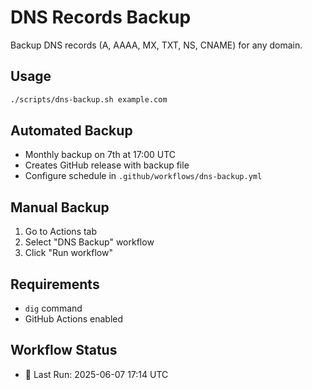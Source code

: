 # DNS Records Backup

Backup DNS records (A, AAAA, MX, TXT, NS, CNAME) for any domain.

## Usage

```bash
./scripts/dns-backup.sh example.com
```

## Automated Backup
- Monthly backup on 7th at 17:00 UTC
- Creates GitHub release with backup file
- Configure schedule in `.github/workflows/dns-backup.yml`

## Manual Backup
1. Go to Actions tab
2. Select "DNS Backup" workflow
3. Click "Run workflow"

## Requirements
- `dig` command
- GitHub Actions enabled 

## Workflow Status
- 🔄 Last Run: 2025-06-07 17:14 UTC